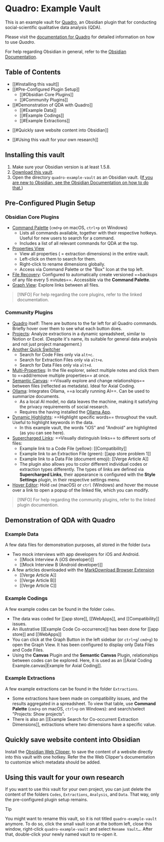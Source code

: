 # Quadro: Example Vault
This is an example vault for [Quadro](https://github.com/chrisgrieser/obsidian-quadro), an Obsidian plugin that for conducting social-scientific qualitative data analysis (QDA).

Please visit the [documentation for Quadro](https://github.com/chrisgrieser/obsidian-quadro) for detailed information on how to use *Quadro*.

For help regarding Obsidian in general, refer to the [Obsidian Documentation](https://help.obsidian.md/Home). 

## Table of Contents
- [[#Installing this vault]]
- [[#Pre-Configured Plugin Setup]]
	- [[#Obsidian Core Plugins]]
	- [[#Community Plugins]]
- [[#Demonstration of QDA with Quadro]]
	* [[#Example Data]]
	* [[#Example Codings]]
	* [[#Example Extractions]]
* [[#Quickly save website content into Obsidian]]
- [[#Using this vault for your own research]]

## Installing this vault
1. Make sure your Obsidian version is at least 1.5.8.
2. [Download this vault](https://github.com/chrisgrieser/quadro-example-vault/releases/latest/download/quadro-example-vault.zip).
3. Open the directory `quadro-example-vault` as an Obsidian vault. ([If you are new to Obsidian, see the Obsidian Documentation on how to do that.](https://help.obsidian.md/Getting+started/Create+a+vault#Open+existing+folder))

## Pre-Configured Plugin Setup

### Obsidian Core Plugins
- [Command Palette](https://help.obsidian.md/Plugins/Command+palette) (`cmd+p` on macOS, `ctrl+p` on Windows)
	- Lists all commands available, together with their respective hotkeys. Useful for new users to search for a command.
	- Includes a list of all relevant commands for QDA at the top. 
- [Properties View](https://help.obsidian.md/Plugins/Properties+view)
	- View all properties ( = extraction dimensions) in the entire vault.
	- Left-click on them to search for them.
	- Right-click to rename dimensions globally.
	- Access via Command Palette or the "Box" Icon at the top left.
- [File Recovery](https://help.obsidian.md/Plugins/File+recovery): Configured to automatically create versioned ==backups of any file every 5 minutes==. Accessible via the **Command Palette**.
- [Graph View](https://help.obsidian.md/Plugins/Graph+view): Explore links between all files.

> [!INFO]
> For help regarding the core plugins, refer to the linked documentation. 

### Community Plugins
- [Quadro](https://github.com/chrisgrieser/obsidian-quadro) itself: There are buttons to the far left for all Quadro commands. Briefly hover over them to see what each button does.
- [Projects](https://github.com/marcusolsson/obsidian-projects): Analyze extractions in a dynamic spreadsheet, similar to Notion or Excel. (Despite it's name, its suitable for general data analysis and not just project management.)
- [Another Quick Switcher](https://github.com/tadashi-aikawa/obsidian-another-quick-switcher)
	- Search for Code Files only via `alt+c`.
	- Search for Extraction Files only via `alt+e`.
	- Search for Data Files only via `alt+d`.
- [Multi-Properties](https://github.com/technohiker/obsidian-multi-properties): In the file explorer, select multiple notes and click them to ==add/remove multiple properties== at once.
- [Semantic Canvas](https://github.com/aarongilly/obsidian-semantic-canvas-pluginhttps://github.com/aarongilly/obsidian-semantic-canvas-plugin): ==Visually explore and change relationships== between files (reflected as metadata). Ideal for Axial Coding.
- [Ollama](https://github.com/hinterdupfinger/obsidian-ollama): Integrates Ollama, ==a locally running AI==. Can be used to summarize documents.
	- As a local AI model, no data leaves the machine, making it satisfying the privacy requirements of social research.
	- Requires the having installed the [Ollama App](https://ollama.com/).
- [Dynamic Highlights](https://github.com/nothingislost/obsidian-dynamic-highlights): ==Highlight specific words== throughout the vault. Useful to highlight keywords in the data. 
	- In this example vault, the words "iOS" and "Android" are highlighted (as you can see here).
- [Supercharged Links](https://github.com/mdelobelle/obsidian_supercharged_links): ==Visually distinguish links== to different sorts of files:
	- Example link to a Code File (yellow): [[Compatibility]]
	- Example link to an Extraction File (green): [[app store problem 1]]
	- Example link to a Data File (document emoji): [[Verge Article A]]
	- The plugin also allows you to color different individual codes or extraction types differently. The types of links are defined via **Supercharged Links**, their appearance is configured with the **Style Settings** plugin, in their respective settings menu.
- [Hover Editor](https://github.com/nothingislost/obsidian-hover-editor): Hold `cmd` (macOS) or `ctrl` (Windows) and hover the mouse over a link to open a popup of the linked file, which you can modify.

> [!INFO]
> For help regarding the community plugins, refer to the linked plugin documention.


## Demonstration of QDA with Quadro
### Example Data
A few data files for demonstration purposes, all stored in the folder `Data`
- Two mock interviews with app developers for iOS and Android.
	- [[Mock Interview A (iOS developer)]]
	- [[Mock Interview B (Android developer)]]
- A few articles downloaded with the [MarkDownload Browser Extension](https://chromewebstore.google.com/detail/markdownload-markdown-web/pcmpcfapbekmbjjkdalcgopdkipoggdi)
	- [[Verge Article A]]
	- [[Verge Article B]]
	- [[Verge Article C]]

### Example Codings
A few example codes can be found in the folder `Codes`.
- The data was coded for [[app store]], [[WebApps]], and [[Compatibility]] issues.
- An illustrative [[Example Code Co-occurrence]] has been done for [[app store]] and [[WebApps]]
- You can click at the Graph Button in the left sidebar (or `ctrl+g`/ `cmd+g`) to open the Graph View. It has been configured to display only Data Files and Code Files.
- Using the **Canvas** Plugin and the **Semantic Canvas** Plugin, relationships between codes can be explored. Here, it is used as an [[Axial Coding Example.canvas|Example for Axial Coding]].
 
### Example Extractions
 A few example extractions can be found in the folder `Extractions`.
- Some extractions have been made on compatibility issues, and the results aggregated in a spreadsheet. To view that table, use **Command Palette** (`cmd+p` on macOS, `ctrl+p` on Windows): and search/select "Projects: Show projects".
- There is also an [[Example Search for Co-occurrent Extraction Dimensions]], extractions where two dimensions have a specific value.

## Quickly save website content into Obsidian
Install the [Obsidian Web Clipper](https://chromewebstore.google.com/detail/obsidian-web-clipper/cnjifjpddelmedmihgijeibhnjfabmlf), to save the content of a website directly into this vault with one hotkey. Refer the the Web Clipper's documentation to customize which metadata should be added.

## Using this vault for your own research
If you want to use this vault for your own project, you can just delete the content of the folders `Codes`, `Extractions`, `Analysis`, and `Data`. That way, only the pre-configured plugin setup remains.

> [!TIP]
> You might want to rename this vault, so it is not titled `quadro-example-vault` anymore. To do so, click the small vault icon at the bottom left, close this window, right-click `quadro-example-vault` and select `Rename Vault…`. After that, double-click your newly named vault to re-open it.

